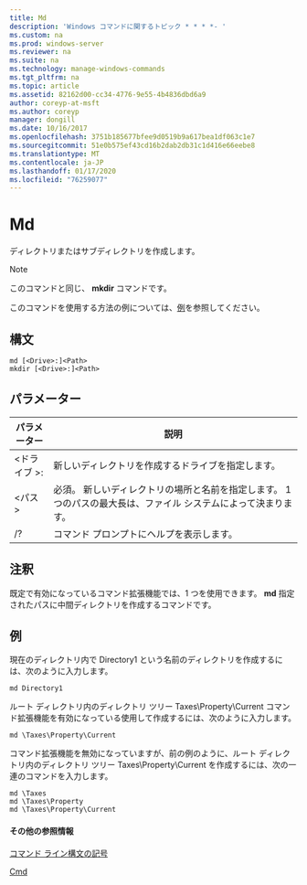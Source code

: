 ```yaml
---
title: Md
description: 'Windows コマンドに関するトピック * * * *- '
ms.custom: na
ms.prod: windows-server
ms.reviewer: na
ms.suite: na
ms.technology: manage-windows-commands
ms.tgt_pltfrm: na
ms.topic: article
ms.assetid: 82162d00-cc34-4776-9e55-4b4836dbd6a9
author: coreyp-at-msft
ms.author: coreyp
manager: dongill
ms.date: 10/16/2017
ms.openlocfilehash: 3751b185677bfee9d0519b9a617bea1df063c1e7
ms.sourcegitcommit: 51e0b575ef43cd16b2dab2db31c1d416e66eebe8
ms.translationtype: MT
ms.contentlocale: ja-JP
ms.lasthandoff: 01/17/2020
ms.locfileid: "76259077"
---
```

# <a name="md"></a>Md



ディレクトリまたはサブディレクトリを作成します。

> [!NOTE]
> このコマンドと同じ、 **mkdir** コマンドです。

このコマンドを使用する方法の例については、[例](#BKMK_examples)を参照してください。

## <a name="syntax"></a>構文

```
md [<Drive>:]<Path>
mkdir [<Drive>:]<Path>
```

## <a name="parameters"></a>パラメーター

|パラメーター|説明|
|---------|-----------|
|\<ドライブ >:|新しいディレクトリを作成するドライブを指定します。|
|\<パス >|必須。 新しいディレクトリの場所と名前を指定します。 1 つのパスの最大長は、ファイル システムによって決まります。|
|/?|コマンド プロンプトにヘルプを表示します。|

## <a name="remarks"></a>注釈

既定で有効になっているコマンド拡張機能では、1 つを使用できます。 **md** 指定されたパスに中間ディレクトリを作成するコマンドです。

## <a name="BKMK_examples"></a>例

現在のディレクトリ内で Directory1 という名前のディレクトリを作成するには、次のように入力します。
```
md Directory1
```
ルート ディレクトリ内のディレクトリ ツリー Taxes\Property\Current コマンド拡張機能を有効になっている使用して作成するには、次のように入力します。
```
md \Taxes\Property\Current
```
コマンド拡張機能を無効になっていますが、前の例のように、ルート ディレクトリ内のディレクトリ ツリー Taxes\Property\Current を作成するには、次の一連のコマンドを入力します。
```
md \Taxes
md \Taxes\Property
md \Taxes\Property\Current
```

#### <a name="additional-references"></a>その他の参照情報

[コマンド ライン構文の記号](command-line-syntax-key.md)

[Cmd](cmd.md)